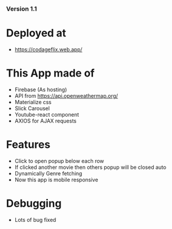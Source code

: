 ### Version 1.1

# Deployed at
 - https://codageflix.web.app/
 
# This App made of

- Firebase (As hosting)
- API from https://api.openweathermap.org/
- Materialize css
- Slick Carousel
- Youtube-react component
- AXIOS for AJAX requests

# Features

- Click to open popup below each row
- If clicked another movie then others popup will be closed auto
- Dynamically Genre fetching
- Now this app is mobile responsive

# Debugging

- Lots of bug fixed
